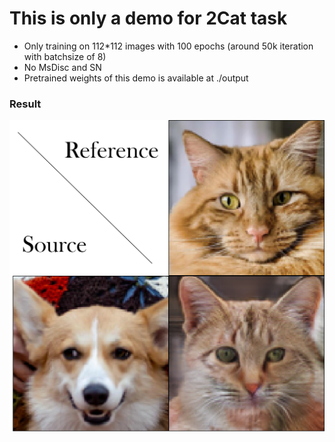 # This is only a demo for 2Cat task

- Only training on 112*112 images with 100 epochs (around 50k iteration with batchsize of 8)
- No MsDisc and SN
- Pretrained weights of this demo is available at ./output

### Result
![Result](./Images/result.png)
